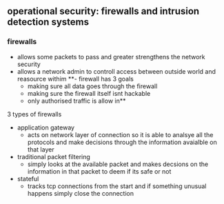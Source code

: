 ## operational security: firewalls and intrusion detection systems

### firewalls 
- allows some packets to pass and greater strengthens the network security 
- allows a network admin to controll access between outside world and reasource withim 
**- firewall has 3 goals 
	- making sure all data goes through the firewall
	- making sure the firewall itself isnt hackable 
	- only authorised traffic is allow in** 

3 types of firewalls 
- application gateway
	- acts on network layer of connection so it is able to analsye all the protocols and make decisions through the information avaialble on that layer
- traditional packet filtering 
	- simply looks at the available packet and makes decsions on the information in that packet to deem if its safe or not
- stateful 
	- tracks tcp connections from the start and if something unusual happens simply close the connection 